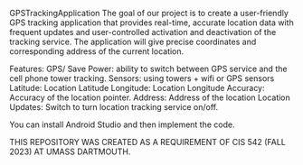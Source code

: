 GPSTrackingApplication
The goal of our project is to create a user-friendly GPS tracking application that provides real-time, accurate location data with frequent updates and user-controlled activation and deactivation of the tracking service. The application will give precise coordinates and corresponding address of the current location.


Features:
GPS/ Save Power: ability to switch between GPS service and the cell phone tower tracking. 
Sensors: using towers + wifi or GPS sensors
Latitude: Location Latitude
Longitude: Location Longitude
Accuracy: Accuracy of the location pointer.
Address: Address of the location
Location Updates:  Switch to turn location tracking service on/off. 

You can install Android Studio and then implement the code. 

THIS REPOSITORY WAS CREATED AS A REQUIREMENT OF CIS 542 (FALL 2023) AT UMASS DARTMOUTH.
